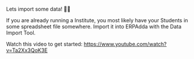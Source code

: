 Lets import some data! 💪💪

If you are already running a Institute, you most likely have your Students in some spreadsheet file somewhere. Import it into ERPAdda with the Data Import Tool.

Watch this video to get started: https://www.youtube.com/watch?v=Ta2Xx3QoK3E
